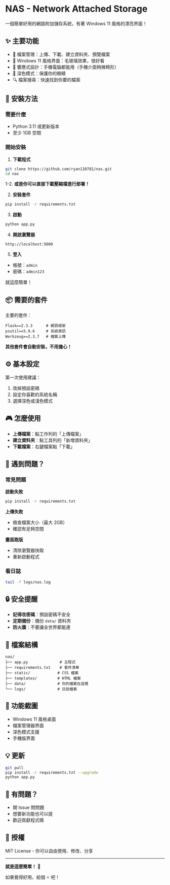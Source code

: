 # NAS - Network Attached Storage

一個簡單好用的網路附加儲存系統，有著 Windows 11 風格的漂亮界面！

## ✨ 主要功能

- 📁 檔案管理：上傳、下載、建立資料夾、預覽檔案
- 🎨 Windows 11 風格界面：毛玻璃效果，很好看
- 📱 響應式設計：手機電腦都能用（手機介面稍微畸形）
- 🌙 深色模式：保護你的眼睛
- 🔍 檔案搜尋：快速找到你要的檔案

## 🚀 安裝方法

### 需要什麼
- Python 3.11 或更新版本
- 至少 1GB 空間

### 開始安裝

1. **下載程式**
```bash
git clone https://github.com/ryan110781/nas.git
cd nas
```
1-2. **或是你可以直接下載壓縮檔進行部署！**

2. **安裝套件**
```bash
pip install -r requirements.txt
```

3. **啟動**
```bash
python app.py
```

4. **開啟瀏覽器**
```
http://localhost:5000
```

5. **登入**
- 帳號：`admin`
- 密碼：`admin123`

就這麼簡單！

## 📦 需要的套件

主要的套件：
```
Flask==2.3.3      # 網頁框架
psutil==5.9.6     # 系統資訊
Werkzeug==2.3.7   # 檔案上傳
```

**其他套件會自動安裝，不用擔心！**

## ⚙️ 基本設定

第一次使用建議：
1. 改掉預設密碼
2. 設定你喜歡的系統名稱
3. 選擇深色或淺色模式

## 🎮 怎麼使用

- **上傳檔案**：點工作列的「上傳檔案」
- **建立資料夾**：點工具列的「新增資料夾」
- **下載檔案**：右鍵檔案點「下載」

## 🐛 遇到問題？

### 常見問題

**啟動失敗**
```bash
pip install -r requirements.txt
```

**上傳失敗**
- 檢查檔案大小（最大 2GB）
- 確認有足夠空間

**畫面跑版**
- 清除瀏覽器快取
- 重新啟動程式

### 看日誌
```bash
tail -f logs/nas.log
```

## 🔒 安全提醒

- **記得改密碼**：預設密碼不安全
- **定期備份**：備份 `data/` 資料夾
- **防火牆**：不要讓全世界都能連

## 📂 檔案結構

```
nas/
├── app.py              # 主程式
├── requirements.txt    # 套件清單
├── static/            # CSS 檔案
├── templates/         # HTML 檔案
├── data/              # 你的檔案在這裡
└── logs/              # 日誌檔案
```

## 🎯 功能截圖

- Windows 11 風格桌面
- 檔案管理器界面
- 深色模式支援
- 手機版界面

## 💡 更新

```bash
git pull
pip install -r requirements.txt --upgrade
python app.py
```

## 🤝 有問題？

- 開 Issue 問問題
- 想要新功能也可以提
- 歡迎貢獻程式碼

## 📄 授權

MIT License - 你可以自由使用、修改、分享

---

**就是這麼簡單！** 🎉

如果覺得好用，給個 ⭐ 吧！
